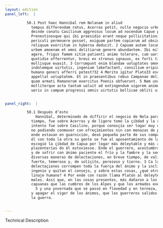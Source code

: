 ```yaml
---
layout: edition
panel_left:  |

          50.1 Post haec Hannibal rem Nolanam in aliud
            tempus differendam ratus, Acerras petit, nullo negocio urbem capit diripitque. Maiore 10
            deinde conatu Casilinum aggressus locum ad nocendum Capue per opportunum, cum oppidanos
            Prenestinosque qui ibi praesidio erant neque pollicitationibus neque denuntiatione
            periculi permouere posset, exiguam partem copiarum ad obsidendum oppidum reliquit, ipse
            reliquum exercitum in hyberna deducit. 2 Capuam autem locum statiuis deligit
            urbem amoenam et omni delitiarum genere abundantem. Ibi miles assuetus sub diuo uitam
            agere, frigus famem sitim patienti animo tolerare, cum uariae species uolupatatum sibi
            quotidie offerrentur, breui ex strenuo ignauus, ex forti timidus, ex solerti iners
            mollisque euasit. 3 Corrumpunt enim blandae uoluptates omne robur animi
            indolemque uirtutis, ingenium labefactant, consilium eripiunt, quo quid perniciosius
            humano generi afferri potest?32 4 Merito igitur Plato33 escam malorum
            appellat uoluptatem. Et in praesentibus rebus Campanae delitiae magis quam Alpium iuga
            quam armati Romanorum exercitus Poenis obfuerunt. 5 Nam una hyems segniter
            molliterque acta tantum ualuit ad extingendum uigorem animorum, ut milites principio
            ueris in campum progressi omnis uirtutis bellicae obliti uiderentur.
        

panel_right:  |

          50.1 Después d’esto
              Hanníbal, determinado de diffirir el negocio de Nola para en otro
            tiempo, fue sobre Acerras y de ligero tomó la çibdad y la robó. Desde allí con mayor
            intento fue sobre Casilino, porque conosçía ser logar muy oportuno para dañar a Capua y,
            no podiendo conmover con ofreçimientos nin con menazas de peligro a los prenestinos que
            ende estavan en guarnición, dexó pequeña parte de sus compañas en el çerco del logar y
            él con toda la otra su gente se fue al aposentamiento de la ynvernada. 2 Y
            escogió la çibdad de Capua por logar más deleytable y más abondante de todo linaje de
            plazenterías do él estoviesse. Ende el guerrero, acostumbrado a bevir en lo descobierto
            y de sofrir con ánimo paciente el frío y la fambre y la sed, ofreçiéndosele de continuo
            diversas maneras de delectaciones, en breve tiempo, de valiente, se fizo covarde y, de
            fuerte, temeroso y, de solíçito, perezoso y tierno. 3 Ca las blandas
            delectaçiones corrompen toda la fuerça del ánimo y la inclinación virtuosa, y abaten el
            ingenio y quitan el consejo, y sobre estas cosas, ¿qué otro daño puede mayor acaesçer al
            linaje humano? 4 Por ende con razón llama Platón al deleyte çevo de los
            males. Assí que, en las cosas presentes, más dañaron a los carthagines las delectaciones
            capuanas que las cumbres de los Alpes y que los armados exércitos de los romanos;
              5 y una ynvernada que se passó en floxedad y en terneza, pudo tanto abatir
            y apagar el vigor de los ánimos, que los guerreros salidos después al campo en el [174v,a] comienço del verano pareçían aver olvidado toda la virtud de
            la guerra.
        

---
```


 Technical Description 